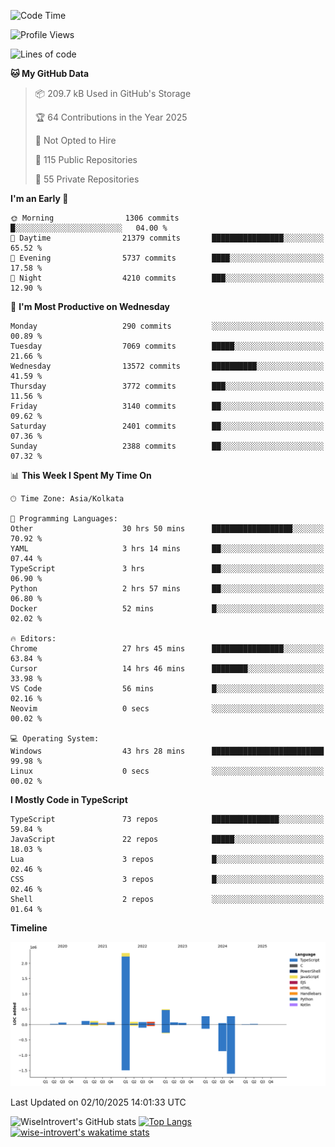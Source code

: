 <!--START_SECTION:waka-->
![Code Time](http://img.shields.io/badge/Code%20Time-4%2C347%20hrs%2031%20mins-blue)

![Profile Views](http://img.shields.io/badge/Profile%20Views-7-blue)

![Lines of code](https://img.shields.io/badge/From%20Hello%20World%20I%27ve%20Written-4.2%20million%20lines%20of%20code-blue)

**🐱 My GitHub Data** 

> 📦 209.7 kB Used in GitHub's Storage 
 > 
> 🏆 64 Contributions in the Year 2025
 > 
> 🚫 Not Opted to Hire
 > 
> 📜 115 Public Repositories 
 > 
> 🔑 55 Private Repositories 
 > 
**I'm an Early 🐤** 

```text
🌞 Morning                1306 commits        █░░░░░░░░░░░░░░░░░░░░░░░░   04.00 % 
🌆 Daytime                21379 commits       ████████████████░░░░░░░░░   65.52 % 
🌃 Evening                5737 commits        ████░░░░░░░░░░░░░░░░░░░░░   17.58 % 
🌙 Night                  4210 commits        ███░░░░░░░░░░░░░░░░░░░░░░   12.90 % 
```
📅 **I'm Most Productive on Wednesday** 

```text
Monday                   290 commits         ░░░░░░░░░░░░░░░░░░░░░░░░░   00.89 % 
Tuesday                  7069 commits        █████░░░░░░░░░░░░░░░░░░░░   21.66 % 
Wednesday                13572 commits       ██████████░░░░░░░░░░░░░░░   41.59 % 
Thursday                 3772 commits        ███░░░░░░░░░░░░░░░░░░░░░░   11.56 % 
Friday                   3140 commits        ██░░░░░░░░░░░░░░░░░░░░░░░   09.62 % 
Saturday                 2401 commits        ██░░░░░░░░░░░░░░░░░░░░░░░   07.36 % 
Sunday                   2388 commits        ██░░░░░░░░░░░░░░░░░░░░░░░   07.32 % 
```


📊 **This Week I Spent My Time On** 

```text
🕑︎ Time Zone: Asia/Kolkata

💬 Programming Languages: 
Other                    30 hrs 50 mins      ██████████████████░░░░░░░   70.92 % 
YAML                     3 hrs 14 mins       ██░░░░░░░░░░░░░░░░░░░░░░░   07.44 % 
TypeScript               3 hrs               ██░░░░░░░░░░░░░░░░░░░░░░░   06.90 % 
Python                   2 hrs 57 mins       ██░░░░░░░░░░░░░░░░░░░░░░░   06.80 % 
Docker                   52 mins             █░░░░░░░░░░░░░░░░░░░░░░░░   02.02 % 

🔥 Editors: 
Chrome                   27 hrs 45 mins      ████████████████░░░░░░░░░   63.84 % 
Cursor                   14 hrs 46 mins      ████████░░░░░░░░░░░░░░░░░   33.98 % 
VS Code                  56 mins             █░░░░░░░░░░░░░░░░░░░░░░░░   02.16 % 
Neovim                   0 secs              ░░░░░░░░░░░░░░░░░░░░░░░░░   00.02 % 

💻 Operating System: 
Windows                  43 hrs 28 mins      █████████████████████████   99.98 % 
Linux                    0 secs              ░░░░░░░░░░░░░░░░░░░░░░░░░   00.02 % 
```

**I Mostly Code in TypeScript** 

```text
TypeScript               73 repos            ███████████████░░░░░░░░░░   59.84 % 
JavaScript               22 repos            █████░░░░░░░░░░░░░░░░░░░░   18.03 % 
Lua                      3 repos             █░░░░░░░░░░░░░░░░░░░░░░░░   02.46 % 
CSS                      3 repos             █░░░░░░░░░░░░░░░░░░░░░░░░   02.46 % 
Shell                    2 repos             ░░░░░░░░░░░░░░░░░░░░░░░░░   01.64 % 
```



**Timeline**

![Lines of Code chart](https://raw.githubusercontent.com/wise-introvert/wise-introvert/master/assets/bar_graph.png)


 Last Updated on 02/10/2025 14:01:33 UTC
<!--END_SECTION:waka-->

![WiseIntrovert's GitHub stats](https://github-readme-stats.vercel.app/api?username=wise-introvert&count_private=true&show_icons=true)
[![Top Langs](https://github-readme-stats.vercel.app/api/top-langs/?username=wise-introvert&langs_count=10)](https://github.com/anuraghazra/github-readme-stats)
[![wise-introvert's wakatime stats](https://github-readme-stats.vercel.app/api/wakatime?username=wiseintrovert)](https://github.com/anuraghazra/github-readme-stats)
